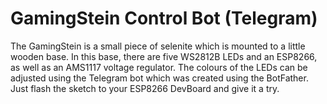# GamingStein Control Bot (Telegram)

The GamingStein is a small piece of selenite which is mounted to a little wooden base. In this base, there are five WS2812B LEDs and an ESP8266, as well as an AMS1117 voltage regulator. The colours of the LEDs can be adjusted using the Telegram bot which was created using the BotFather.
Just flash the sketch to your ESP8266 DevBoard and give it a try.
